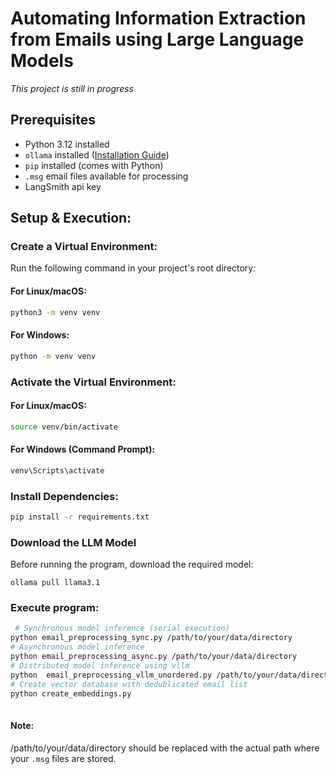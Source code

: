# Automating Information Extraction from Emails using Large Language Models

*This project is still in progress* 

## Prerequisites
- Python 3.12 installed
- `ollama` installed ([Installation Guide](https://ollama.ai/))
- `pip` installed (comes with Python)
- `.msg` email files available for processing
- LangSmith api key 




## Setup & Execution:

### Create a Virtual Environment:
Run the following command in your project's root directory:

#### For Linux/macOS: 
```sh
python3 -m venv venv
```
#### For Windows: 
```sh
python -m venv venv
```

### Activate the Virtual Environment:
#### For Linux/macOS: 
```sh
source venv/bin/activate
```
#### For Windows (Command Prompt): 
```sh
venv\Scripts\activate
```
### Install Dependencies:
```sh
pip install -r requirements.txt
```

### Download the LLM Model
Before running the program, download the required model:
```
ollama pull llama3.1
```
### Execute program:
```sh
 # Synchronous model inference (serial execution)
python email_preprocessing_sync.py /path/to/your/data/directory    
# Asynchronous model inference                                
python email_preprocessing_async.py /path/to/your/data/directory          
# Distributed model inference using vllm                         
python  email_preprocessing_vllm_unordered.py /path/to/your/data/directory                          
# Create vector database with dedublicated email list 
python create_embeddings.py
                                                                        
```
#### Note: 
/path/to/your/data/directory should be replaced with the actual path where your `.msg` files are stored.
